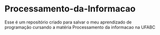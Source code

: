# Processamento-da-Informacao
Esse é um repositório criado para salvar o meu aprendizado de programação cursando a matéria Processamento da informacao na UFABC
